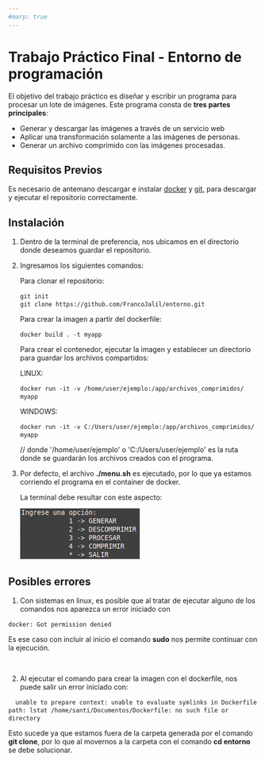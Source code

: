 ```yaml
---
#marp: true
---
```


# Trabajo Práctico Final - Entorno de programación
El objetivo del trabajo práctico es diseñar y escribir un programa para procesar un lote de imágenes. Este programa consta de **tres partes principales**:
* Generar y descargar las imágenes a través
de un servicio web
* Aplicar una transformación solamente a las imágenes de
personas.
* Generar un archivo comprimido con las imágenes
procesadas.

## Requisitos Previos
Es necesario de antemano descargar e instalar [docker](https://www.docker.com/) y [git](https://git-scm.com/), para descargar y ejecutar el repositorio correctamente.


## Instalación
1. Dentro de la terminal de preferencia, nos ubicamos en el directorio donde deseamos guardar el repositorio.
2. Ingresamos los siguientes comandos:
   
   Para clonar el repositorio:
   ``` 
   git init
   git clone https://github.com/FrancoJalil/entorno.git 
   ```

   Para crear la imagen a partir del dockerfile:
   ```
   docker build . -t myapp
   ```

   Para crear el contenedor, ejecutar la imagen y establecer un directorio para guardar los archivos compartidos:

   LINUX:
   ```
   docker run -it -v /home/user/ejemplo:/app/archivos_comprimidos/ myapp
   ```

   WINDOWS:
   ```
   docker run -it -v C:/Users/user/ejemplo:/app/archivos_comprimidos/ myapp
   ```

   // donde '/home/user/ejemplo' o  'C:/Users/user/ejemplo' es la ruta donde se guardarán los archivos creados con el programa.
   
 3. Por defecto, el archivo **./menu.sh** es ejecutado, por lo que ya estamos corriendo el programa en el container de docker. 
   
    La terminal debe resultar con este aspecto: 

    ![Terminal Resultante](readmeFiles/terminalResult.png)


## Posibles errores


1. Con sistemas en linux, es posible que al tratar de ejecutar alguno de los comandos nos aparezca un error iniciado con 
```
docker: Got permission denied
```

Es ese caso con incluir al inicio el comando **sudo** nos permite continuar con la ejecución. 

</br>


2. Al ejecutar el comando para crear la imagen con el dockerfile, nos puede salir un error iniciado con:
```
  unable to prepare context: unable to evaluate symlinks in Dockerfile path: lstat /home/santi/Documentos/Dockerfile: no such file or directory
```

Esto sucede ya que estamos fuera de la carpeta generada por el comando **git clone**, por lo que al movernos a la carpeta con el comando **cd entorno** se debe solucionar.